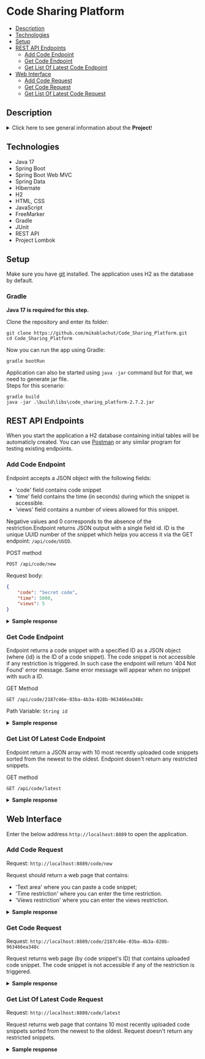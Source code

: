 # Code Sharing Platform
* [Description](#description)
* [Technologies](#technologies)
* [Setup](#setup)
* [REST API Endpoints](#rest-api-endpoints)
    * [Add Code Endpoint](#add-code-endpoint)
    * [Get Code Endpoint](#get-code-endpoint)
    * [Get List Of Latest Code Endpoint](#get-list-of-latest-code-endpoint)
* [Web Interface](#web-interface)
    * [Add Code Request](#add-code-request)
    * [Get Code Request](#get-code-request)
    * [Get List Of Latest Code Request](#get-list-of-latest-code-request)

## Description

<details>
<summary>Click here to see general information about the <b>Project</b>!</summary>

Web application that allows you to share code. WEB interface and REST API has been implemented. The user can add code snippets, specifying the time for which it will be available in the database and the number of its possible views. If one of the above restrictions is met, the code is automatically removed from the databse. The user can also view the added code after entering its UUID or can view the last 10 added code snippets that were not restricted with a limit of the number of views or viewing time.

The idea for project comes from [JetBrains Academy](https://www.jetbrains.com/academy/) Java Beckend Developer track.
</details>

## Technologies

<ul>
  <li>Java 17</li>
  <li>Spring Boot</li>
  <li>Spring Boot Web MVC</li>
  <li>Spring Data</li>
  <li>Hibernate</li>
  <li>H2</li>
  <li>HTML, CSS</li>
  <li>JavaScript</li>
  <li>FreeMarker</li>
  <li>Gradle</li>
  <li>JUnit</li>
  <li>REST API</li>
  <li>Project Lombok</li>
</ul>

## Setup

Make sure you have [git](https://git-scm.com/) installed. The application uses H2 as the database by default.

### Gradle

<b>Java 17 is required for this step.</b>

Clone the repository and enter its folder:

```
git clone https://github.com/mikablachut/Code_Sharing_Platform.git
cd Code_Sharing_Platform
```

Now you can run the app using Gradle:

```
gradle bootRun
```

Application can also be started using ```java -jar``` command but for that, we need to generate jar file.  
Steps for this scenario:

```
gradle build
java -jar .\build\libs\code_sharing_platform-2.7.2.jar
```

## REST API Endpoints

When you start the application a H2 database containing initial tables will be automaticly created. You can use [Postman](https://www.postman.com) or any similar 
program for testing existing endpoints.

### Add Code Endpoint

Endpoint accepts a JSON object with the following fields:
- 'code' field contains code snippet
- 'time' field contains the time (in seconds) during which the snippet is accessible.
- 'views' field contains a number of views allowed for this snippet.

Negative values and 0 corresponds to the absence of the restriction.Endpoint returns JSON output with a single field id. ID is the unique UUID number of the snippet which helps you access it via the GET  endpoint: ```/api/code/UUID```.

POST method

```POST /api/code/new```

Request body:
```json
{
    "code": "Secret code",
    "time": 5000,
    "views": 5
}
```

<details>
<summary><b>Sample response</b></summary>
<p>
  
```json 
{ 
   "id" : "2187c46e-03ba-4b3a-828b-963466ea348c" 
}
```
 
</p>
</details>

### Get Code Endpoint

Endpoint returns a code snippet with a specified ID as a JSON object (where {id} is the ID of a code snippet). The code snippet is not accessible if any restriction is triggered. In such case the endpoint will return '404 Not Found' error message. Same error message will appear when no snippet with such a ID.

GET Method

```GET /api/code/2187c46e-03ba-4b3a-828b-963466ea348c```

Path Variable:
```String id```

<details>
<summary><b>Sample response</b></summary>
<p>

```json 
{
    "code": "Secret code",
    "date": "2020/05/05 12:01:45",
    "time": 4995,
    "views": 4
}
```

</p>
</details>

### Get List Of Latest Code Endpoint

Endpoint return a JSON array with 10 most recently uploaded code snippets sorted from the newest to the oldest. Endpoint dosen't return any restricted snippets.

GET method

```GET /api/code/latest```

<details>
<summary><b>Sample response</b></summary>
<p>

```json 
[
    {
        "code": "public static void ...",
        "date": "2020/05/05 12:00:43",
        "time": 0,
        "views": 0
    },
    {
        "code": "class Code { ...",
        "date": "2020/05/05 11:59:12",
        "time": 0,
        "views": 0
    }
]
```

</p>
</details>

## Web Interface

Enter the below address ```http://localhost:8889``` to open the application.

### Add Code Request

Request:
```http://localhost:8889/code/new```

Request should return a web page that contains:
 - 'Text area' where you can paste a code snippet;
 - 'Time restriction' where you can enter the time restriction.
 - 'Views restriction' where you can enter the views restriction.

<details>
<summary><b>Sample response</b></summary>
   
![GetCodeNew](https://user-images.githubusercontent.com/98345304/189479667-bc354633-000c-4e1f-b88c-b3c81e653d6f.jpg)
   
</details>

### Get Code Request

Request:
```http://localhost:8889/code/2187c46e-03ba-4b3a-828b-963466ea348c```

Request returns web page (by code snippet's ID) that contains uploaded code snippet. The code snippet is not accessible if any of the restriction is triggered.

<details>
<summary><b>Sample response</b></summary>

![GetCode](https://user-images.githubusercontent.com/98345304/189479478-cc8e8990-62fa-4938-8d68-96167edf488f.jpg)

</details>

### Get List Of Latest Code Request

 Request:
```http://localhost:8889/code/latest```

Request returns web page that contains 10 most recently uploaded code snippets sorted from the newest to the oldest. Request doesn't return any restricted snippets.
 
<details>
<summary><b>Sample response</b></summary>
   
![GetCodeLatest](https://user-images.githubusercontent.com/98345304/189479642-0e93574d-e823-4cf1-9fa9-57c47a370fa6.jpg)
   
</details>

 
